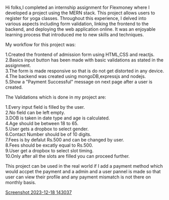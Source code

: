   Hi folks,I completed an internship assignment for Flexmoney where I developed a project using the MERN stack. This project allows users to register for yoga classes. Throughout this experience, I delved into     
  various aspects including form validation, linking the frontend to the backend, and deploying the web application online. It was an enjoyable learning process that introduced me to new skills and techniques.

  My workflow for this project was:

1.Created the frontend of admission form using HTML,CSS and reactjs.	                                                                                                                                               
2.Basics input button has been made with basic validations as stated in the assignment.                                                                                                      
3.The form is made  responsive so that is do not get distorted in any device.                                                                                                          
4.The backend was created using mongoDB,expressjs and nodejs.                                                                     
5.Show a "Payment Successful" message on next page after a user is created.

  The Validations which is done in my project are:

1.Every input field is filled by the user.                                  
2.No field can be left empty.                                                   
3.DOB is taken in date type and age is calculated.                                         
4.Age should be between 18 to 65.                                           
5.User gets a dropbox to select gender.                                                    
6.Contact Number should be of 10 digits.                                            
7.Fees is by defalut Rs.500 and can be changed by user.                                      
8.Fees should be excatly equal to Rs.500.                            
9.User get a dropbox to select slot timing.                                 
10.Only after all the slots are filled you can proceed further.

This project can be used in the real world if I add a payment method which would accpet the payment and a admin and a user pannel is made so that user can view their profile and any payment mismatch is not there on monthly basis.



[Screenshot 2023-12-18 143037](https://github.com/BuTcheR0512/Flexmoney/assets/86340653/538761ce-69f0-4168-86d4-7ebfa887430e)
